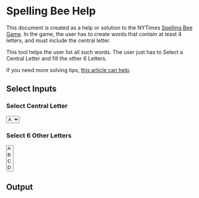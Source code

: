 <!DOCTYPE html>

<html>

<head>

<meta charset="utf-8" />
<meta name="generator" content="pandoc" />
<meta http-equiv="X-UA-Compatible" content="IE=EDGE" />




<title>Spelling Bee Help</title>


<style type="text/css">
  code{white-space: pre-wrap;}
  span.smallcaps{font-variant: small-caps;}
  span.underline{text-decoration: underline;}
  div.column{display: inline-block; vertical-align: top; width: 50%;}
  div.hanging-indent{margin-left: 1.5em; text-indent: -1.5em;}
  ul.task-list{list-style: none;}
    </style>

<style type="text/css">code{white-space: pre;}</style>
<script type="text/javascript">
if (window.hljs) {
  hljs.configure({languages: []});
  hljs.initHighlightingOnLoad();
  if (document.readyState && document.readyState === "complete") {
    window.setTimeout(function() { hljs.initHighlighting(); }, 0);
  }
}
</script>









<style type = "text/css">
.main-container {
  max-width: 940px;
  margin-left: auto;
  margin-right: auto;
}
img {
  max-width:100%;
}
.tabbed-pane {
  padding-top: 12px;
}
.html-widget {
  margin-bottom: 20px;
}
button.code-folding-btn:focus {
  outline: none;
}
summary {
  display: list-item;
}
details > summary > p:only-child {
  display: inline;
}
pre code {
  padding: 0;
}
</style>



<!-- tabsets -->

<style type="text/css">
.tabset-dropdown > .nav-tabs {
  display: inline-table;
  max-height: 500px;
  min-height: 44px;
  overflow-y: auto;
  border: 1px solid #ddd;
  border-radius: 4px;
}

.tabset-dropdown > .nav-tabs > li.active:before {
  content: "";
  font-family: 'Glyphicons Halflings';
  display: inline-block;
  padding: 10px;
  border-right: 1px solid #ddd;
}

.tabset-dropdown > .nav-tabs.nav-tabs-open > li.active:before {
  content: "&#xe258;";
  border: none;
}

.tabset-dropdown > .nav-tabs.nav-tabs-open:before {
  content: "";
  font-family: 'Glyphicons Halflings';
  display: inline-block;
  padding: 10px;
  border-right: 1px solid #ddd;
}

.tabset-dropdown > .nav-tabs > li.active {
  display: block;
}

.tabset-dropdown > .nav-tabs > li > a,
.tabset-dropdown > .nav-tabs > li > a:focus,
.tabset-dropdown > .nav-tabs > li > a:hover {
  border: none;
  display: inline-block;
  border-radius: 4px;
  background-color: transparent;
}

.tabset-dropdown > .nav-tabs.nav-tabs-open > li {
  display: block;
  float: none;
}

.tabset-dropdown > .nav-tabs > li {
  display: none;
}
</style>

<!-- code folding -->




</head>

<body>


<div class="container-fluid main-container">




<div id="section-header">



<h1 class="title toc-ignore">Spelling Bee Help</h1>

</div>


<p>This document is created as a help or solution to the NYTimes <a
href="https://www.nytimes.com/puzzles/spelling-bee">Spelling Bee
Game</a>. In the game, the user has to create words that contain at
least 4 letters, and must include the central letter.</p>
<p>This tool helps the user list all such words. The user just has to
Select a Central Letter and fill the other 6 Letters.</p>
<p>If you need more solving tips, <a
href="https://www.nytimes.com/2021/12/09/crosswords/spellingbee-tips.html">this
article can help</a>.</p>
<div id="section-select-inputs" class="section level2">
<h2>Select Inputs</h2>
<div class="shiny-input-panel">
<div class="shiny-flow-layout">
<div>
<div class="form-group shiny-input-container">
<label class="control-label" id="L2-label" for="L2">
<h3>Select Central Letter</h3>
</label>
<div>
<select id="L2" class="form-control"><option value="A" selected>A</option>
<option value="B">B</option>
<option value="C">C</option>
<option value="D">D</option>
<option value="E">E</option>
<option value="F">F</option>
<option value="G">G</option>
<option value="H">H</option>
<option value="I">I</option>
<option value="J">J</option>
<option value="K">K</option>
<option value="L">L</option>
<option value="M">M</option>
<option value="N">N</option>
<option value="O">O</option>
<option value="P">P</option>
<option value="Q">Q</option>
<option value="R">R</option>
<option value="S">S</option>
<option value="T">T</option>
<option value="U">U</option>
<option value="V">V</option>
<option value="W">W</option>
<option value="X">X</option>
<option value="Y">Y</option>
<option value="Z">Z</option></select>
<script type="application/json" data-for="L2">{"plugins":["selectize-plugin-a11y"]}</script>
</div>
</div>
</div>
<div>
<div class="form-group shiny-input-container">
<label class="control-label" id="L1-label" for="L1">
<h3>Select 6 Other Letters</h3>
</label>
<div>
<select id="L1" class="form-control" multiple="multiple"><option value="A">A</option>
<option value="B">B</option>
<option value="C">C</option>
<option value="D">D</option>
<option value="E">E</option>
<option value="F">F</option>
<option value="G">G</option>
<option value="H">H</option>
<option value="I">I</option>
<option value="J">J</option>
<option value="K">K</option>
<option value="L">L</option>
<option value="M">M</option>
<option value="N">N</option>
<option value="O">O</option>
<option value="P">P</option>
<option value="Q">Q</option>
<option value="R">R</option>
<option value="S">S</option>
<option value="T">T</option>
<option value="U">U</option>
<option value="V">V</option>
<option value="W">W</option>
<option value="X">X</option>
<option value="Y">Y</option>
<option value="Z">Z</option></select>
<script type="application/json" data-for="L1">{"plugins":["selectize-plugin-a11y"]}</script>
</div>
</div>
</div>
</div>
</div>
</div>
<div id="section-output" class="section level2">
<h2>Output</h2>
<p><div id="out8dccb0304404b29e" class="shiny-text-output"></div></p>
</div>




</div>

<script>

// add bootstrap table styles to pandoc tables
function bootstrapStylePandocTables() {
  $('tr.odd').parent('tbody').parent('table').addClass('table table-condensed');
}
$(document).ready(function () {
  bootstrapStylePandocTables();
});


</script>

<!-- tabsets -->

<script>
$(document).ready(function () {
  window.buildTabsets("section-TOC");
});

$(document).ready(function () {
  $('.tabset-dropdown > .nav-tabs > li').click(function () {
    $(this).parent().toggleClass('nav-tabs-open');
  });
});
</script>

<!-- code folding -->


<!-- dynamically load mathjax for compatibility with self-contained -->
<script>
  (function () {
    var script = document.createElement("script");
    script.type = "text/javascript";
    script.src  = "https://mathjax.rstudio.com/latest/MathJax.js?config=TeX-AMS-MML_HTMLorMML";
    document.getElementsByTagName("head")[0].appendChild(script);
  })();
</script>

</body>
</html>
